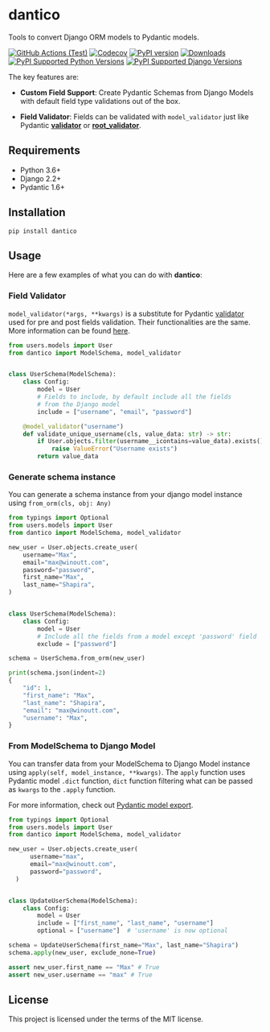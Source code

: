 
# dantico

Tools to convert Django ORM models to Pydantic models.

[![GitHub Actions (Test)](https://github.com/xshapira/dantico/workflows/Test/badge.svg)](https://github.com/xshapira/dantico)
[![Codecov](https://img.shields.io/codecov/c/gh/xshapira/dantico?color=%2334D058)](https://codecov.io/gh/xshapira/dantico)
[![PyPI version](https://badge.fury.io/py/dantico.svg)](https://badge.fury.io/py/dantico)
[![Downloads](https://pepy.tech/badge/dantico/month)](https://pepy.tech/project/dantico)
[![PyPI Supported Python Versions](https://img.shields.io/pypi/pyversions/dantico.svg)](https://pypi.python.org/pypi/dantico)
[![PyPI Supported Django Versions](https://img.shields.io/pypi/djversions/dantico.svg)](https://docs.djangoproject.com/en/dev/releases/)

The key features are:

- **Custom Field Support**: Create Pydantic Schemas from Django Models with default field type validations out of the box.

- **Field Validator**: Fields can be validated with `model_validator` just like Pydantic **[validator](https://pydantic-docs.helpmanual.io/usage/validators/)** or **[root_validator](https://pydantic-docs.helpmanual.io/usage/validators/)**.

## Requirements

- Python 3.6+
- Django 2.2+
- Pydantic 1.6+

## Installation

```
pip install dantico
```

## Usage

Here are a few examples of what you can do with **dantico**:

### Field Validator

`model_validator(*args, **kwargs)` is a substitute for Pydantic [validator](https://pydantic-docs.helpmanual.io/usage/validators/) used for pre and post fields validation.
Their functionalities are the same. More information can be found [here](https://pydantic-docs.helpmanual.io/usage/validators/).

```Python
from users.models import User
from dantico import ModelSchema, model_validator


class UserSchema(ModelSchema):
    class Config:
        model = User
        # Fields to include, by default include all the fields
        # from the Django model
        include = ["username", "email", "password"]

    @model_validator("username")
    def validate_unique_username(cls, value_data: str) -> str:
        if User.objects.filter(username__icontains=value_data).exists():
            raise ValueError("Username exists")
        return value_data
```

### Generate schema instance

You can generate a schema instance from your django model instance using `from_orm(cls, obj: Any)`

```Python
from typings import Optional
from users.models import User
from dantico import ModelSchema, model_validator

new_user = User.objects.create_user(
    username="Max",
    email="max@winoutt.com",
    password="password",
    first_name="Max",
    last_name="Shapira",
)


class UserSchema(ModelSchema):
    class Config:
        model = User
        # Include all the fields from a model except 'password' field
        exclude = ["password"]

schema = UserSchema.from_orm(new_user)

print(schema.json(indent=2)
{
    "id": 1,
    "first_name": "Max",
    "last_name": "Shapira",
    "email": "max@winoutt.com",
    "username": "Max",
}
```

### From ModelSchema to Django Model

You can transfer data from your ModelSchema to Django Model instance using `apply(self, model_instance, **kwargs)`.
The `apply` function uses Pydantic model `.dict` function, `dict` function filtering what can be passed as `kwargs` to the `.apply` function.

For more information, check out [Pydantic model export](https://pydantic-docs.helpmanual.io/usage/exporting_models/).

```Python
from typings import Optional
from users.models import User
from dantico import ModelSchema, model_validator

new_user = User.objects.create_user(
      username="max",
      email="max@winoutt.com",
      password="password",
  )


class UpdateUserSchema(ModelSchema):
    class Config:
        model = User
        include = ["first_name", "last_name", "username"]
        optional = ["username"]  # 'username' is now optional

schema = UpdateUserSchema(first_name="Max", last_name="Shapira")
schema.apply(new_user, exclude_none=True)

assert new_user.first_name == "Max" # True
assert new_user.username == "max" # True
```

## License

This project is licensed under the terms of the MIT license.
